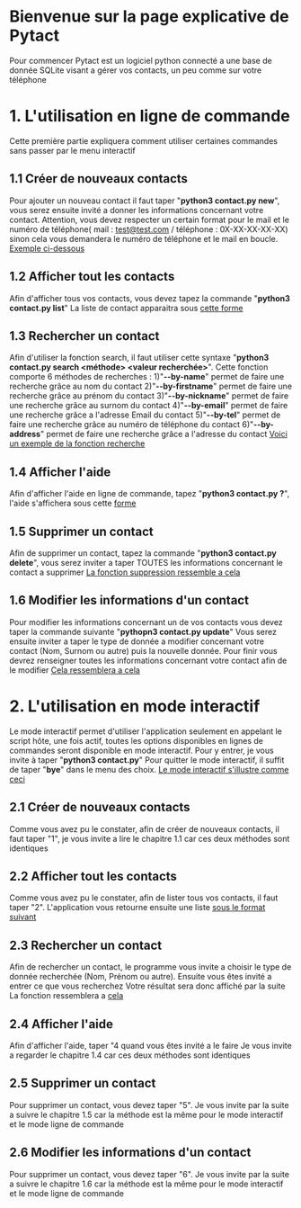 # Bienvenue sur la page explicative de Pytact
Pour commencer Pytact est un logiciel python connecté a une base de donnée SQLite visant a gérer vos contacts, un peu comme sur votre téléphone
# 1. L'utilisation en ligne de commande
Cette première partie expliquera comment utiliser certaines commandes sans passer par le menu interactif
## 1.1 Créer de nouveaux contacts
Pour ajouter un nouveau contact il faut taper "**python3 contact.py new**", vous serez ensuite invité a donner les informations concernant votre contact. Attention, vous devez respecter un certain format pour le mail et le numéro de téléphone( mail : test@test.com / téléphone : 0X-XX-XX-XX-XX) sinon cela vous demandera le numéro de téléphone et le mail en boucle.
[Exemple ci-dessous](https://drive.google.com/file/d/1uoLcEpJQY1dE95v4HijWQPdxSeXcSpBO/view?usp=share_link)
## 1.2 Afficher tout les contacts
Afin d'afficher tous vos contacts, vous devez tapez la commande "**python3 contact.py list**"
La liste de contact apparaitra sous [cette forme](https://drive.google.com/file/d/1QdIQDhQUEk3_FLWAIyTD5CfkwIc30ebq/view?usp=share_link)
## 1.3 Rechercher un contact
Afin d'utiliser la fonction search, il faut utiliser cette syntaxe "**python3 contact.py search <méthode> <valeur recherchée>**".
Cette fonction comporte 6 méthodes de recherches :
1)"**--by-name**" permet de faire une recherche grâce au nom du contact
2)"**--by-firstname**" permet de faire une recherche grâce au prénom du contact
3)"**--by-nickname**" permet de faire une recherche grâce au surnom du contact
4)"**--by-email**" permet de faire une recherche grâce a l'adresse Email du contact
5)"**--by-tel**" permet de faire une recherche grâce au numéro de téléphone du contact
6)"**--by-address**" permet de faire une recherche grâce a l'adresse du contact
[Voici un exemple de la fonction recherche](https://drive.google.com/file/d/1qk0bbx1xBtBldkJrCKn4UyP0h3GfNo5O/view?usp=share_link)
## 1.4 Afficher l'aide
Afin d'afficher l'aide en ligne de commande, tapez "**python3 contact.py ?**", l'aide s'affichera sous cette [forme](https://drive.google.com/file/d/1V2M0fD6tPUwBSB_vRgw8REGTGY_YClUd/view?usp=share_link)
## 1.5 Supprimer un contact
Afin de supprimer un contact, tapez la commande "**python3 contact.py delete**", vous serez inviter a taper TOUTES les informations concernant le contact a supprimer
[La fonction suppression ressemble a cela](https://drive.google.com/file/d/1rf2kUsZlBNvwjZ6hfIvpWMJhlTrgImmq/view?usp=share_link)
## 1.6 Modifier les informations d'un contact
Pour modifier les informations concernant un de vos contacts vous devez taper la commande suivante "**pythopn3 contact.py update**"
Vous serez ensuite inviter a taper le type de donnée a modifier concernant votre contact (Nom, Surnom ou autre) puis la nouvelle donnée.
Pour finir vous devrez renseigner toutes les informations concernant votre contact afin de le modifier
[Cela ressemblera a cela](https://drive.google.com/file/d/10ugvg62o1XrUV0GyHfeGA198oudv4i5_/view?usp=share_link)
# 2. L'utilisation en mode interactif
Le mode interactif permet d'utiliser l'application seulement en appelant le script hôte, une fois actif, toutes les options disponibles en lignes de commandes seront disponible en mode interactif. Pour y entrer, je vous invite à taper "**python3 contact.py**"
Pour quitter le mode interactif, il suffit de taper "**bye**" dans le menu des choix.
 [Le mode interactif s'illustre comme ceci](https://drive.google.com/file/d/1pGnHASMGwTX_9GbFl_3qAXruvKcW41tu/view?usp=share_link)
## 2.1 Créer de nouveaux contacts
Comme vous avez pu le constater, afin de créer de nouveaux contacts, il faut taper "1", je vous invite a lire le chapitre 1.1 car ces deux méthodes sont identiques
## 2.2 Afficher tout les contacts
Comme vous avez pu le constater, afin de lister tous vos contacts, il faut taper "2".
L'application vous retourne ensuite une liste [sous le format suivant](https://drive.google.com/file/d/1QdIQDhQUEk3_FLWAIyTD5CfkwIc30ebq/view?usp=share_link)
## 2.3 Rechercher un contact
Afin de rechercher un contact, le programme vous invite a choisir le type de donnée recherchée (Nom, Prénom ou autre). Ensuite vous êtes invité a entrer ce que vous recherchez
Votre résultat sera donc affiché par la suite
La fonction ressemblera a [cela](https://drive.google.com/file/d/150GBVjAaFj4VjyjUMPWMqyJ9rJJhQuyY/view?usp=share_link)
## 2.4 Afficher l'aide
Afin d'afficher l'aide, taper "4 quand vous êtes invité a le faire
Je vous invite a regarder le chapitre 1.4 car ces deux méthodes sont identiques
## 2.5 Supprimer un contact
Pour supprimer un contact, vous devez taper "5".
Je vous invite par la suite a suivre le chapitre 1.5 car la méthode est la même pour le mode interactif et le mode ligne de commande
## 2.6 Modifier les informations d'un contact
Pour supprimer un contact, vous devez taper "6".
Je vous invite par la suite a suivre le chapitre 1.6 car la méthode est la même pour le mode interactif et le mode ligne de commande
